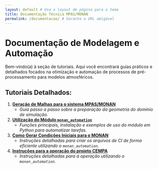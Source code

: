 ```yaml
---
layout: default # Usa o layout de página para o tema
title: Documentação Técnica MPAS/MONAN
permalink: /documentacao/ # Garante a URL amigável
---
```


# Documentação de Modelagem e Automação

Bem-vindo(a) à seção de tutoriais. Aqui você encontrará guias práticos e detalhados focados na otimização e automação de processos de pré-processamento para modelos atmosféricos.

## Tutoriais Detalhados:

1.  **[Geração de Malhas para o sistema MPAS/MONAN](/documentacao/geracao_malha/)**
    * *Guia passo a passo sobre a preparação da geometria do domínio de simulação.*
2.  **[Utilização do Módulo `monan_automation`](/documentacao/utilizacao_modulo/)**
    * *Funções principais, instalação e exemplos de uso do módulo em Python para automatizar tarefas.*
3.  **[Como Gerar Condições Iniciais para o MONAN](/documentacao/condicoes_iniciais/)**
    * *Instruções detalhadas para criar os arquivos de CI de forma eficiente utilizando o `monan_automation`.*
4.  **[Instruções para a operação do projeto CEMPA](/documentacao/instrucoes_cempa/)**
    * *Instruções detalhadas para a operação utilizando o `monan_automation`.*
